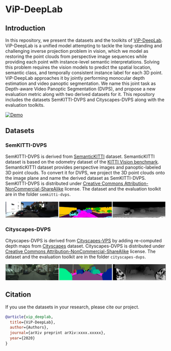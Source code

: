 # ViP-DeepLab

## Introduction

In this repository, we present the datasets and the toolkits of [ViP-DeepLab](https://arxiv).
ViP-DeepLab is a unified model attempting to tackle the long-standing and challenging inverse projection problem in vision, which we model as restoring the point clouds from perspective image sequences while providing each point with instance-level semantic interpretations.
Solving this problem requires the vision models to predict the spatial location, semantic class,
and temporally consistent instance label for each 3D point.
ViP-DeepLab approaches it by jointly performing monocular depth estimation and video panoptic segmentation.
We name this joint task as Depth-aware Video Panoptic Segmentation (DVPS), and propose a new evaluation metric along with two derived datasets for it.
This repository includes the datasets SemKITTI-DVPS and Cityscapes-DVPS along with the evaluation toolkits.

[![Demo](readme_srcs/ViP-DeepLab.gif)](https://www.cs.jhu.edu/~syqiao/ViP-DeepLab/ViP-DeepLab_v3.mp4)


## Datasets

### SemKITTI-DVPS
SemKITTI-DVPS is derived from [SemanticKITTI](http://semantic-kitti.org/) dataset.
SemanticKITTI dataset is based on the odometry
dataset of the [KITTI Vision benchmark](http://www.cvlibs.net/datasets/kitti/index.php).
SemanticKITTI dataset provides perspective images and panoptic-labeled 3D point clouds.
To convert it for DVPS, we project the 3D point clouds onto the image plane and name the derived dataset as SemKITTI-DVPS.
SemKITTI-DVPS is distributed under [Creative Commons Attribution-NonCommercial-ShareAlike](https://creativecommons.org/licenses/by-nc-sa/4.0/) license.
The dataset and the evaluation toolkit are in the folder `semkitti-dvps`.

![SemKITTI-DVPS example.](readme_srcs/sk_example.png)

### Cityscapes-DVPS
Cityscapes-DVPS is derived from [Cityscapes-VPS](https://github.com/mcahny/vps) by adding re-computed depth maps from [Cityscapes](https://www.cityscapes-dataset.com/) dataset.
Cityscapes-DVPS is distributed under [Creative Commons Attribution-NonCommercial-ShareAlike](https://creativecommons.org/licenses/by-nc-sa/4.0/) license.
The dataset and the evaluation toolkit are in the folder `cityscapes-dvps`.

![Cityscapes-DVPS example.](readme_srcs/cs_example.png)

## Citation
If you use the datasets in your research, please cite our project.
```BibTeX
@article{vip_deeplab,
  title={ViP-DeepLab},
  author={Authors},
  journal={arXiv preprint arXiv:xxxx.xxxxx},
  year={2020}
}
```
